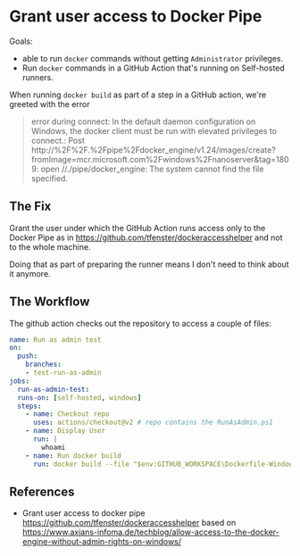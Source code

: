 # Grant user access to Docker Pipe

Goals:

- able to run `docker` commands without getting `Administrator` privileges.
- Run `docker` commands in a GitHub Action that's running on Self-hosted runners.

When running `docker build` as part of a step in a GitHub action, we're greeted with the error

> error during connect: In the default daemon configuration on Windows, the docker client must be run with elevated privileges to connect.: Post http://%2F%2F.%2Fpipe%2Fdocker_engine/v1.24/images/create?fromImage=mcr.microsoft.com%2Fwindows%2Fnanoserver&tag=1809: open //./pipe/docker_engine: The system cannot find the file specified.

## The Fix

Grant the user under which the GitHub Action runs access only to the Docker Pipe
as in <https://github.com/tfenster/dockeraccesshelper>
and not to the whole machine.

Doing that as part of preparing the runner means I don't need to think about it anymore.

## The Workflow

The github action checks out the repository to access a couple of files:

```yml
name: Run as admin test
on:
  push:
    branches:
    - test-run-as-admin
jobs:
  run-as-admin-test:
  runs-on: [self-hosted, windows]
  steps:
    - name: Checkout repo
      uses: actions/checkout@v2 # repo contains the RunAsAdmin.ps1
    - name: Display User
      run: |
        whoami
    - name: Run docker build
      run: docker build --file "$env:GITHUB_WORKSPACE\Dockerfile-Windows" --tag localhost:5000/mydockerapp:0.0.1
```

## References

- Grant user access to docker pipe <https://github.com/tfenster/dockeraccesshelper>
based on <https://www.axians-infoma.de/techblog/allow-access-to-the-docker-engine-without-admin-rights-on-windows/>
